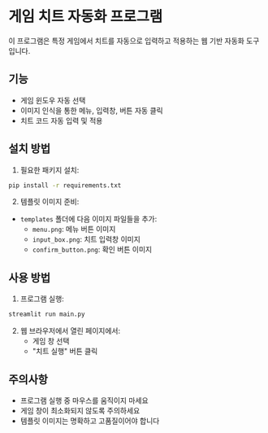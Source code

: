 # 게임 치트 자동화 프로그램

이 프로그램은 특정 게임에서 치트를 자동으로 입력하고 적용하는 웹 기반 자동화 도구입니다.

## 기능

- 게임 윈도우 자동 선택
- 이미지 인식을 통한 메뉴, 입력창, 버튼 자동 클릭
- 치트 코드 자동 입력 및 적용

## 설치 방법

1. 필요한 패키지 설치:
```bash
pip install -r requirements.txt
```

2. 템플릿 이미지 준비:
- `templates` 폴더에 다음 이미지 파일들을 추가:
  - `menu.png`: 메뉴 버튼 이미지
  - `input_box.png`: 치트 입력창 이미지
  - `confirm_button.png`: 확인 버튼 이미지

## 사용 방법

1. 프로그램 실행:
```bash
streamlit run main.py
```

2. 웹 브라우저에서 열린 페이지에서:
   - 게임 창 선택
   - "치트 실행" 버튼 클릭

## 주의사항

- 프로그램 실행 중 마우스를 움직이지 마세요
- 게임 창이 최소화되지 않도록 주의하세요
- 템플릿 이미지는 명확하고 고품질이어야 합니다 